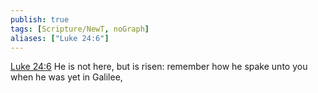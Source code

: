 ```yaml
---
publish: true
tags: [Scripture/NewT, noGraph]
aliases: ["Luke 24:6"]
---
```

[Luke 24:6](https://churchofjesuschrist.org/study/scriptures/nt/luke/24?lang=eng&id=p6#p6) He is not here, but is risen: remember how he spake unto you when he was yet in Galilee,
